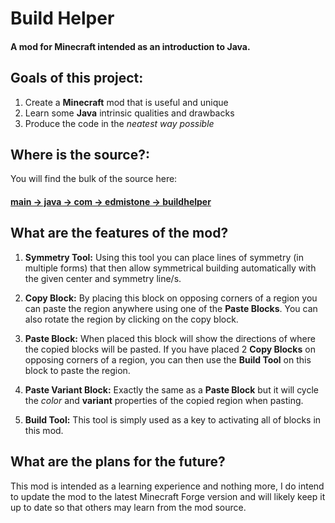 # Build Helper
#### A mod for Minecraft intended as an introduction to Java.

## Goals of this project:
1. Create a **Minecraft** mod that is useful and unique
2. Learn some **Java** intrinsic qualities and drawbacks
3. Produce the code in the *neatest way possible*

## Where is the source?:
You will find the bulk of the source here:

#### [**main → java → com → edmistone → buildhelper**](https://github.com/aaronedmistone/build-helper/tree/master/main/java/com/edmistone/buildhelper)

## What are the features of the mod?
1. **Symmetry Tool:** Using this tool you can place lines of symmetry (in multiple forms) that then allow symmetrical building automatically with the given center and symmetry line/s.

2. **Copy Block:** By placing this block on opposing corners of a region you can paste the region anywhere using one of the **Paste Blocks**. You can also rotate the region by clicking on the copy block.

3. **Paste Block:** When placed this block will show the directions of where the copied blocks will be pasted. If you have placed 2 **Copy Blocks** on opposing corners of a region, you can then use the **Build Tool** on this block to paste the region.

4. **Paste Variant Block:** Exactly the same as a **Paste Block** but it will cycle the *color* and **variant** properties of the copied region when pasting.

5. **Build Tool:** This tool is simply used as a key to activating all of blocks in this mod.


## What are the plans for the future?
This mod is intended as a learning experience and nothing more, I do intend to update the mod to the latest Minecraft Forge version and will likely keep it up to date so that others may learn from the mod source.
